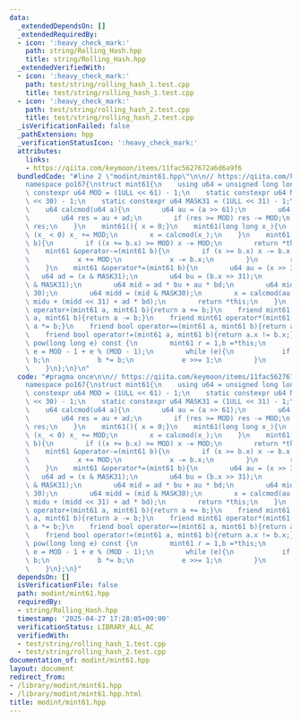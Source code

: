 ```yaml
---
data:
  _extendedDependsOn: []
  _extendedRequiredBy:
  - icon: ':heavy_check_mark:'
    path: string/Rolling_Hash.hpp
    title: string/Rolling_Hash.hpp
  _extendedVerifiedWith:
  - icon: ':heavy_check_mark:'
    path: test/string/rolling_hash_1.test.cpp
    title: test/string/rolling_hash_1.test.cpp
  - icon: ':heavy_check_mark:'
    path: test/string/rolling_hash_2.test.cpp
    title: test/string/rolling_hash_2.test.cpp
  _isVerificationFailed: false
  _pathExtension: hpp
  _verificationStatusIcon: ':heavy_check_mark:'
  attributes:
    links:
    - https://qiita.com/keymoon/items/11fac5627672a6d6a9f6
  bundledCode: "#line 2 \"modint/mint61.hpp\"\n\n// https://qiita.com/keymoon/items/11fac5627672a6d6a9f6\n\
    namespace po167{\nstruct mint61{\n    using u64 = unsigned long long;\n    static\
    \ constexpr u64 MOD = (1ULL << 61) - 1;\n    static constexpr u64 MASK30 = (1ULL\
    \ << 30) - 1;\n    static constexpr u64 MASK31 = (1ULL << 31) - 1;\n    u64  x;\n\
    \    u64 calcmod(u64 a){\n        u64 au = (a >> 61);\n        u64 ad = (a & MOD);\n\
    \        u64 res = au + ad;\n        if (res >= MOD) res -= MOD;\n        return\
    \ res;\n    }\n    mint61(){ x = 0;}\n    mint61(long long x_){\n        while\
    \ (x_ < 0) x_ += MOD;\n        x = calcmod(x_);\n    }\n    mint61 &operator+=(mint61\
    \ b){\n        if ((x += b.x) >= MOD) x -= MOD;\n        return *this;\n    }\n\
    \    mint61 &operator-=(mint61 b){\n        if (x >= b.x) x -= b.x;\n        else{\n\
    \            x += MOD;\n            x -= b.x;\n        }\n        return *this;\n\
    \    }\n    mint61 &operator*=(mint61 b){\n        u64 au = (x >> 31);\n     \
    \   u64 ad = (x & MASK31);\n        u64 bu = (b.x >> 31);\n        u64 bd = (b.x\
    \ & MASK31);\n        u64 mid = ad * bu + au * bd;\n        u64 midu = (mid >>\
    \ 30);\n        u64 midd = (mid & MASK30);\n        x = calcmod(au * bu * 2 +\
    \ midu + (midd << 31) + ad * bd);\n        return *this;\n    }\n    friend mint61\
    \ operator+(mint61 a, mint61 b){return a += b;}\n    friend mint61 operator-(mint61\
    \ a, mint61 b){return a -= b;}\n    friend mint61 operator*(mint61 a, mint61 b){return\
    \ a *= b;}\n    friend bool operator==(mint61 a, mint61 b){return a.x == b.x;}\n\
    \    friend bool operator!=(mint61 a, mint61 b){return a.x != b.x;}\n    mint61\
    \ pow(long long e) const {\n        mint61 r = 1,b =*this;\n        if (e < 0)\
    \ e = MOD - 1 + e % (MOD - 1);\n        while (e){\n            if (e & 1) r *=\
    \ b;\n            b *= b;\n            e >>= 1;\n        }\n        return r;\n\
    \    }\n};\n}\n"
  code: "#pragma once\n\n// https://qiita.com/keymoon/items/11fac5627672a6d6a9f6\n\
    namespace po167{\nstruct mint61{\n    using u64 = unsigned long long;\n    static\
    \ constexpr u64 MOD = (1ULL << 61) - 1;\n    static constexpr u64 MASK30 = (1ULL\
    \ << 30) - 1;\n    static constexpr u64 MASK31 = (1ULL << 31) - 1;\n    u64  x;\n\
    \    u64 calcmod(u64 a){\n        u64 au = (a >> 61);\n        u64 ad = (a & MOD);\n\
    \        u64 res = au + ad;\n        if (res >= MOD) res -= MOD;\n        return\
    \ res;\n    }\n    mint61(){ x = 0;}\n    mint61(long long x_){\n        while\
    \ (x_ < 0) x_ += MOD;\n        x = calcmod(x_);\n    }\n    mint61 &operator+=(mint61\
    \ b){\n        if ((x += b.x) >= MOD) x -= MOD;\n        return *this;\n    }\n\
    \    mint61 &operator-=(mint61 b){\n        if (x >= b.x) x -= b.x;\n        else{\n\
    \            x += MOD;\n            x -= b.x;\n        }\n        return *this;\n\
    \    }\n    mint61 &operator*=(mint61 b){\n        u64 au = (x >> 31);\n     \
    \   u64 ad = (x & MASK31);\n        u64 bu = (b.x >> 31);\n        u64 bd = (b.x\
    \ & MASK31);\n        u64 mid = ad * bu + au * bd;\n        u64 midu = (mid >>\
    \ 30);\n        u64 midd = (mid & MASK30);\n        x = calcmod(au * bu * 2 +\
    \ midu + (midd << 31) + ad * bd);\n        return *this;\n    }\n    friend mint61\
    \ operator+(mint61 a, mint61 b){return a += b;}\n    friend mint61 operator-(mint61\
    \ a, mint61 b){return a -= b;}\n    friend mint61 operator*(mint61 a, mint61 b){return\
    \ a *= b;}\n    friend bool operator==(mint61 a, mint61 b){return a.x == b.x;}\n\
    \    friend bool operator!=(mint61 a, mint61 b){return a.x != b.x;}\n    mint61\
    \ pow(long long e) const {\n        mint61 r = 1,b =*this;\n        if (e < 0)\
    \ e = MOD - 1 + e % (MOD - 1);\n        while (e){\n            if (e & 1) r *=\
    \ b;\n            b *= b;\n            e >>= 1;\n        }\n        return r;\n\
    \    }\n};\n}"
  dependsOn: []
  isVerificationFile: false
  path: modint/mint61.hpp
  requiredBy:
  - string/Rolling_Hash.hpp
  timestamp: '2025-04-27 17:28:05+09:00'
  verificationStatus: LIBRARY_ALL_AC
  verifiedWith:
  - test/string/rolling_hash_1.test.cpp
  - test/string/rolling_hash_2.test.cpp
documentation_of: modint/mint61.hpp
layout: document
redirect_from:
- /library/modint/mint61.hpp
- /library/modint/mint61.hpp.html
title: modint/mint61.hpp
---
```

